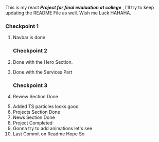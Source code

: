 This is my react <i> <b> Project for final evaluation at college</b> </i>, I'll try to keep updating the README File as well. Wish me Luck HAHAHA.

<h3>Checkpoint 1</h3>
<ol>
<li>
<p>Navbar is done
</p>
</li>

<h3>Checkpoint 2</h3>
<li>
   <p> Done with the Hero Section.</p>
</li>
<li>
<p>    Done with the Services Part</p>
</li>

<h3>Checkpoint 3</h3>
<li>
<p>
    Review Section Done
</p>
</li>
<li>
Added TS particles looks good 
</li>
<li>
Projects Section Done
</li>
<li>News Section Done</li>
<li>Project Completed</li>
<li>Gonna try to add animations let's see</li>
<li>Last Commit on Readme Hope So</li>
</ol>
